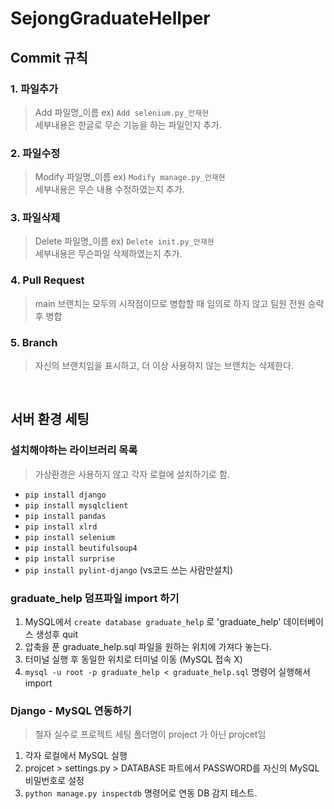 # SejongGraduateHellper

## Commit 규칙

### 1. 파일추가
> Add 파일명_이름 ex) `Add selenium.py_안재현`  
> 세부내용은 한글로 무슨 기능을 하는 파일인지 추가.

### 2. 파일수정
> Modify 파일명_이름 ex) `Modify manage.py_안재현`    
> 세부내용은 무슨 내용 수정하였는지 추가.

### 3. 파일삭제
> Delete 파일명_이름 ex) `Delete init.py_안재현`   
> 세부내용은 무슨파일 삭제하였는지 추가.

### 4. Pull Request
> main 브랜치는 모두의 시작점이므로 병합할 때 임의로 하지 않고 팀원 전원 승락 후 병합

### 5. Branch
> 자신의 브랜치임을 표시하고, 더 이상 사용하지 않는 브랜치는 삭제한다.

<br>

## 서버 환경 세팅

### 설치해야하는 라이브러리 목록
> 가상환경은 사용하지 않고 각자 로컬에 설치하기로 함.
- `pip install django`
- `pip install mysqlclient`
- `pip install pandas`
- `pip install xlrd`
- `pip install selenium`
- `pip install beutifulsoup4`
- `pip install surprise`
- `pip install pylint-django` (vs코드 쓰는 사람만설치)

### graduate_help 덤프파일 import 하기
1. MySQL에서 `create database graduate_help` 로 'graduate_help' 데이터베이스 생성후 quit
2. 압축을 푼 graduate_help.sql 파일을 원하는 위치에 가져다 놓는다.
3. 터미널 실행 후 동일한 위치로 터미널 이동 (MySQL 접속 X)
3. `mysql -u root -p graduate_help < graduate_help.sql` 명령어 실행해서 import

### Django - MySQL 연동하기
> 철자 실수로 프로젝트 세팅 폴더명이 project 가 아닌 projcet임
1. 각자 로컬에서 MySQL 실행
2. projcet > settings.py > DATABASE 파트에서 PASSWORD를 자신의 MySQL 비밀번호로 설정
3. `python manage.py inspectdb` 명령어로 연동 DB 감지 테스트.
